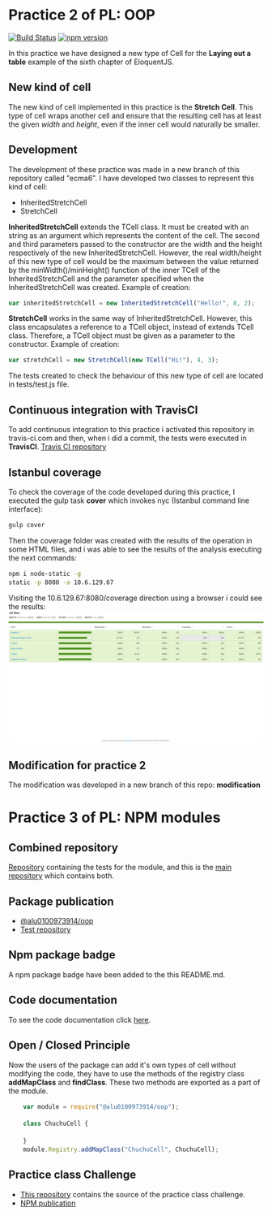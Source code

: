 # Practice 2 of PL: OOP
[![Build Status](https://travis-ci.com/ULL-ESIT-PL-1718/oop-alu0100973914.svg?token=S9Gezg46GoVeGRv4GwA9&branch=master)](https://travis-ci.com/ULL-ESIT-PL-1718/oop-alu0100973914)
[![npm version](https://badge.fury.io/js/%40alu0100973914%2Foop.svg)](https://badge.fury.io/js/%40alu0100973914%2Foop)

In this practice we have designed a new type of Cell for the **Laying out a table** example of the sixth chapter of EloquentJS.

## New kind of cell
The new kind of cell implemented in this practice is the **Stretch Cell**. This type of cell wraps another cell and ensure that the resulting cell has at least the given *width* and *height*, even if the inner cell would naturally be smaller.

## Development

The development of these practice was made in a new branch of this repository called "ecma6". I have developed two classes to represent this kind of cell:
* InheritedStretchCell
* StretchCell

**InheritedStretchCell** extends the TCell class. It must be created with an string as an argument which represents the content of the cell. The second and third parameters passed to the constructor are the width and the height respectively of the new InheritedStretchCell. However, the real width/height of this new type of cell would be the maximum between the value returned by the minWidth()/minHeight() function of the inner TCell of the InheritedStretchCell and the parameter specified when the InheritedStretchCell was created. Example of creation:
```js
var inheritedStretchCell = new InheritedStretchCell("Hello!", 8, 2);
```
**StretchCell** works in the same way of InheritedStretchCell. However, this class encapsulates a reference to
a TCell object, instead of extends TCell class. Therefore,  a TCell object must be given as a parameter to the constructor. Example of creation:
```js
var stretchCell = new StretchCell(new TCell("Hi!"), 4, 3);
```

The tests created to check the behaviour of this new type of cell are located in tests/test.js file.

## Continuous integration with TravisCI

To add continuous integration to this practice i activated this repository in travis-ci.com and then, when i did a commit, the tests were executed in **TravisCI**.
[Travis CI repository](https://travis-ci.com/ULL-ESIT-PL-1718/oop-alu0100973914)

## Istanbul coverage

To check the coverage of the code developed during this practice, I executed the gulp task **cover** which invokes nyc (Istanbul command line interface):
```bash
gulp cover
```

Then the coverage folder was created with the results of the operation in some HTML files, and i was able to see the results of the analysis executing the next commands:
```bash
npm i node-static -g
static -p 8080 -a 10.6.129.67
```
Visiting the 10.6.129.67:8080/coverage direction using a browser i could see the results:
![coverage](screens/coverage.png)

## Modification for practice 2
The modification was developed in a new branch of this repo: **modification**

# Practice 3 of PL: NPM modules

## Combined repository
[Repository](https://github.com/ULL-ESIT-PL-1718/prueba-oop-alu0100973914.git) containing the tests for the module, and this is the [main repository](https://github.com/ULL-ESIT-PL-1718/npm-modules-alu0100973914.git) which contains both.

## Package publication
* [@alu0100973914/oop](https://www.npmjs.com/package/@alu0100973914/oop)
* [Test repository](https://github.com/ULL-ESIT-PL-1718/prueba-oop-alu0100973914.git)

## Npm package badge
A npm package badge have been added to the this README.md.

## Code documentation
To see the code documentation click [here](https://ull-esit-pl-1718.github.io/oop-alu0100973914/).

## Open / Closed Principle
Now the users of the package can add it's own types of cell without modifying the code, they have to use the methods of the registry class **addMapClass** and **findClass**. These two methods are exported as a part of the module.
```js
	var module = require("@alu0100973914/oop");

	class ChuchuCell {
	
	}
	module.Registry.addMapClass("ChuchuCell", ChuchuCell);
```

## Practice class Challenge
* [This repository](https://github.com/ULL-ESIT-PL-1718/alu0100973914-ColorCell-oop-plugin.git) contains the source of the practice class challenge.
* [NPM publication](https://www.npmjs.com/package/@alu0100973914/colorcell-oop-plugin)
